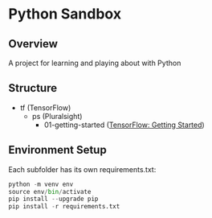 # Python Sandbox

## Overview

A project for learning and playing about with Python

## Structure

- tf (TensorFlow)
  - ps (Pluralsight)
    - 01-getting-started ([TensorFlow: Getting Started](https://app.pluralsight.com/library/courses/tensorflow-getting-started/table-of-contents))

## Environment Setup

Each subfolder has its own requirements.txt:

```python
python -m venv env
source env/bin/activate
pip install --upgrade pip
pip install -r requirements.txt
```